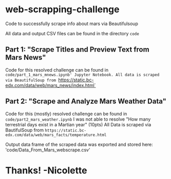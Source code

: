 # web-scrapping-challenge
Code to successfully scrape info about mars via Beautifulsoup

All data and output CSV files can be found in the directory `code`

## Part 1: "Scrape Titles and Preview Text from Mars News"

Code for this resolved challenge can be found in `code/part_1_mars_mnews.ipynb' Jupyter Notebook.
All data is scraped via BeautifulSoup from `https://static.bc-edx.com/data/web/mars_news/index.html`

## Part 2: "Scrape and Analyze Mars Weather Data"

Code for this (mostly) resolved challenge can be found in `code/part2_mars_weather.ipynb`
I was not able to resolve "How many terrestrial days exist in a Martian year" (10pts)
All Data is scraped via BautifulSoup from `https://static.bc-edx.com/data/web/mars_facts/temperature.html`

Output data frame of the scraped data was exported and stored here: 'code/Data_From_Mars_webscrape.csv' 


# Thanks! -Nicolette 
